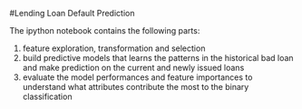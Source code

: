 #Lending Loan Default Prediction

The ipython notebook contains the following parts:
 1. feature exploration, transformation and selection
 2. build predictive models that learns the patterns in the historical bad loan and make prediction on the current and newly issued loans
 3. evaluate the model performances and feature importances to understand what attributes contribute the most to the binary classification
